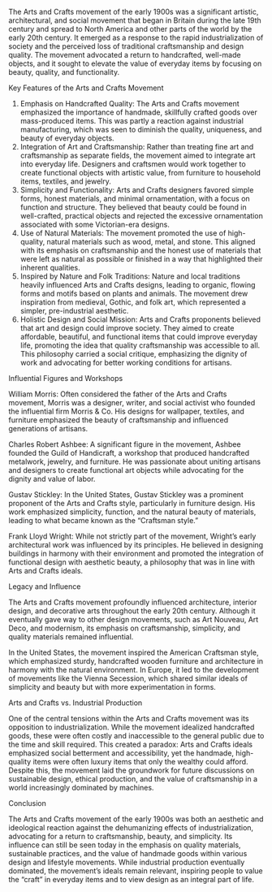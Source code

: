 The Arts and Crafts movement of the early 1900s was a significant artistic, architectural, and social movement that began in Britain during the late 19th century and spread to North America and other parts of the world by the early 20th century. It emerged as a response to the rapid industrialization of society and the perceived loss of traditional craftsmanship and design quality. The movement advocated a return to handcrafted, well-made objects, and it sought to elevate the value of everyday items by focusing on beauty, quality, and functionality.


Key Features of the Arts and Crafts Movement

1. Emphasis on Handcrafted Quality: The Arts and Crafts movement emphasized the importance of handmade, skillfully crafted goods over mass-produced items. This was partly a reaction against industrial manufacturing, which was seen to diminish the quality, uniqueness, and beauty of everyday objects.
2. Integration of Art and Craftsmanship: Rather than treating fine art and craftsmanship as separate fields, the movement aimed to integrate art into everyday life. Designers and craftsmen would work together to create functional objects with artistic value, from furniture to household items, textiles, and jewelry.
3. Simplicity and Functionality: Arts and Crafts designers favored simple forms, honest materials, and minimal ornamentation, with a focus on function and structure. They believed that beauty could be found in well-crafted, practical objects and rejected the excessive ornamentation associated with some Victorian-era designs.
4. Use of Natural Materials: The movement promoted the use of high-quality, natural materials such as wood, metal, and stone. This aligned with its emphasis on craftsmanship and the honest use of materials that were left as natural as possible or finished in a way that highlighted their inherent qualities.
5. Inspired by Nature and Folk Traditions: Nature and local traditions heavily influenced Arts and Crafts designs, leading to organic, flowing forms and motifs based on plants and animals. The movement drew inspiration from medieval, Gothic, and folk art, which represented a simpler, pre-industrial aesthetic.
6. Holistic Design and Social Mission: Arts and Crafts proponents believed that art and design could improve society. They aimed to create affordable, beautiful, and functional items that could improve everyday life, promoting the idea that quality craftsmanship was accessible to all. This philosophy carried a social critique, emphasizing the dignity of work and advocating for better working conditions for artisans.


Influential Figures and Workshops

William Morris: Often considered the father of the Arts and Crafts movement, Morris was a designer, writer, and social activist who founded the influential firm Morris & Co. His designs for wallpaper, textiles, and furniture emphasized the beauty of craftsmanship and influenced generations of artisans.

Charles Robert Ashbee: A significant figure in the movement, Ashbee founded the Guild of Handicraft, a workshop that produced handcrafted metalwork, jewelry, and furniture. He was passionate about uniting artisans and designers to create functional art objects while advocating for the dignity and value of labor.

Gustav Stickley: In the United States, Gustav Stickley was a prominent proponent of the Arts and Crafts style, particularly in furniture design. His work emphasized simplicity, function, and the natural beauty of materials, leading to what became known as the “Craftsman style.”

Frank Lloyd Wright: While not strictly part of the movement, Wright’s early architectural work was influenced by its principles. He believed in designing buildings in harmony with their environment and promoted the integration of functional design with aesthetic beauty, a philosophy that was in line with Arts and Crafts ideals.


Legacy and Influence

The Arts and Crafts movement profoundly influenced architecture, interior design, and decorative arts throughout the early 20th century. Although it eventually gave way to other design movements, such as Art Nouveau, Art Deco, and modernism, its emphasis on craftsmanship, simplicity, and quality materials remained influential.

In the United States, the movement inspired the American Craftsman style, which emphasized sturdy, handcrafted wooden furniture and architecture in harmony with the natural environment. In Europe, it led to the development of movements like the Vienna Secession, which shared similar ideals of simplicity and beauty but with more experimentation in forms.

Arts and Crafts vs. Industrial Production

One of the central tensions within the Arts and Crafts movement was its opposition to industrialization. While the movement idealized handcrafted goods, these were often costly and inaccessible to the general public due to the time and skill required. This created a paradox: Arts and Crafts ideals emphasized social betterment and accessibility, yet the handmade, high-quality items were often luxury items that only the wealthy could afford. Despite this, the movement laid the groundwork for future discussions on sustainable design, ethical production, and the value of craftsmanship in a world increasingly dominated by machines.


Conclusion

The Arts and Crafts movement of the early 1900s was both an aesthetic and ideological reaction against the dehumanizing effects of industrialization, advocating for a return to craftsmanship, beauty, and simplicity. Its influence can still be seen today in the emphasis on quality materials, sustainable practices, and the value of handmade goods within various design and lifestyle movements. While industrial production eventually dominated, the movement’s ideals remain relevant, inspiring people to value the “craft” in everyday items and to view design as an integral part of life.
